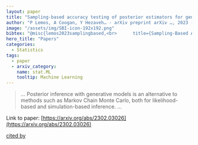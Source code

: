 ```yaml
---
layout: paper
title: "Sampling-based accuracy testing of posterior estimators for general inference"
author: "P Lemos, A Coogan, Y Hezaveh… - arXiv preprint arXiv …, 2023 - arxiv.org"
image: "/assets/img/SBI-icon-192x192.png"
bibtex: "@misc{lemos2023samplingbased,<br>      title={Sampling-Based Accuracy Testing of Posterior Estimators for General Inference}, <br>      author={Pablo Lemos and Adam Coogan and Yashar Hezaveh and Laurence Perreault-Levasseur},<br>      year={2023},<br>      eprint={2302.03026},<br>      archivePrefix={arXiv},<br>      primaryClass={stat.ML}<br>}"
hero_title: "Papers"
categories:
  - Statistics
tags:
  - paper
  - arxiv_category:
    name: stat.ML
    tooltip: Machine Learning
---
```

>… Posterior inference with generative models is an alternative to methods such as Markov Chain Monte Carlo, both for likelihood-based and simulation-based inference. …

Link to paper: [https://arxiv.org/abs/2302.03026](https://arxiv.org/abs/2302.03026)

[cited by](https://scholar.google.com/scholar?cites=7010707496353533455&as_sdt=2005&sciodt=0,5&hl=en&num=20)
